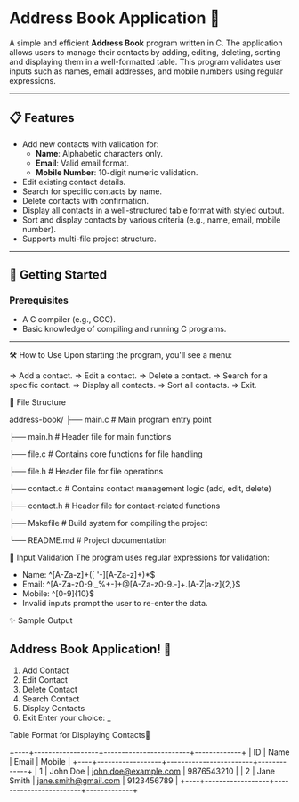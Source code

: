 # Address Book Application 📖

A simple and efficient **Address Book** program written in C. The application allows users to manage their contacts by adding, editing, deleting, sorting and displaying them in a well-formatted table.
This program validates user inputs such as names, email addresses, and mobile numbers using regular expressions.

---

## 📋 Features

- Add new contacts with validation for:
  - **Name**: Alphabetic characters only.
  - **Email**: Valid email format.
  - **Mobile Number**: 10-digit numeric validation.
- Edit existing contact details.
- Search for specific contacts by name.
- Delete contacts with confirmation.
- Display all contacts in a well-structured table format with styled output.
- Sort and display contacts by various criteria (e.g., name, email, mobile number).
- Supports multi-file project structure.

---

## 🚀 Getting Started

### Prerequisites
- A C compiler (e.g., GCC).
- Basic knowledge of compiling and running C programs.

---

🛠️ How to Use
Upon starting the program, you'll see a menu:

=> Add a contact.
=> Edit a contact.
=> Delete a contact.
=> Search for a specific contact.
=> Display all contacts.
=> Sort all contacts.
=> Exit.


📁 File Structure

address-book/
├── main.c          # Main program entry point

├── main.h          # Header file for main functions

├── file.c          # Contains core functions for file handling

├── file.h          # Header file for file operations

├── contact.c       # Contains contact management logic (add, edit, delete)

├── contact.h       # Header file for contact-related functions

├── Makefile        # Build system for compiling the project

└── README.md       # Project documentation


📜 Input Validation
The program uses regular expressions for validation:

- Name: ^[A-Za-z]+([ '-][A-Za-z]+)*$
- Email: ^[A-Za-z0-9._%+-]+@[A-Za-z0-9.-]+\.[A-Z|a-z]{2,}$
- Mobile: ^[0-9]{10}$
- Invalid inputs prompt the user to re-enter the data.



✨ Sample Output

 Address Book Application! 📖
-----------------------------------------
1. Add Contact
2. Edit Contact
3. Delete Contact
4. Search Contact
5. Display Contacts
6. Exit
Enter your choice: _

Table Format for Displaying Contacts📱

+----+------------------+------------------------+-------------+
| ID | Name             | Email                 | Mobile      |
+----+------------------+------------------------+-------------+
| 1  | John Doe         | john.doe@example.com  | 9876543210  |
| 2  | Jane Smith       | jane.smith@gmail.com  | 9123456789  |
+----+------------------+------------------------+-------------+
